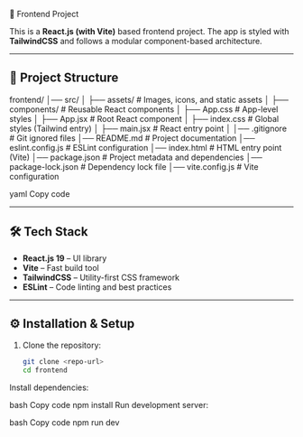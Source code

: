  🚀 Frontend Project

This is a **React.js (with Vite)** based frontend project. The app is styled with **TailwindCSS** and follows a modular component-based architecture.

---

## 📂 Project Structure

frontend/
│── src/
│ ├── assets/ # Images, icons, and static assets
│ ├── components/ # Reusable React components
│ ├── App.css # App-level styles
│ ├── App.jsx # Root React component
│ ├── index.css # Global styles (Tailwind entry)
│ ├── main.jsx # React entry point
│
│── .gitignore # Git ignored files
│── README.md # Project documentation
│── eslint.config.js # ESLint configuration
│── index.html # HTML entry point (Vite)
│── package.json # Project metadata and dependencies
│── package-lock.json # Dependency lock file
│── vite.config.js # Vite configuration

yaml
Copy code

---

## 🛠️ Tech Stack

- **React.js 19** – UI library  
- **Vite** – Fast build tool  
- **TailwindCSS** – Utility-first CSS framework  
- **ESLint** – Code linting and best practices  

---

## ⚙️ Installation & Setup

1. Clone the repository:
   ```bash
   git clone <repo-url>
   cd frontend
Install dependencies:

bash
Copy code
npm install
Run development server:

bash
Copy code
npm run dev
